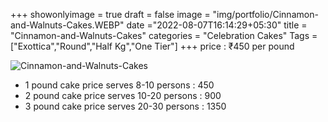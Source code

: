 +++
showonlyimage = true
draft = false
image = "img/portfolio/Cinnamon-and-Walnuts-Cakes.WEBP"
date ="2022-08-07T16:14:29+05:30"
title = "Cinnamon-and-Walnuts-Cakes"
categories = "Celebration Cakes"
Tags = ["Exottica","Round","Half Kg","One Tier"]
+++
price : ₹450 per pound
<!--more-->
![Cinnamon-and-Walnuts-Cakes](/img/portfolio/Cinnamon-and-Walnuts-Cakes.WEBP)
* 1 pound cake price serves 8-10 persons : 450
* 2 pound cake price serves 10-20 persons : 900
* 3 pound cake price serves 20-30 persons : 1350
